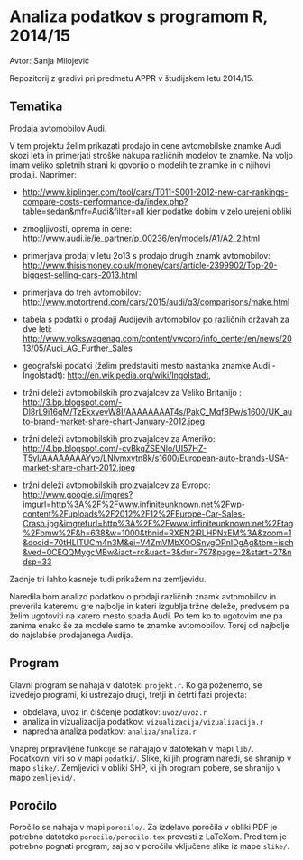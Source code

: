 # Analiza podatkov s programom R, 2014/15

Avtor: Sanja Milojević

Repozitorij z gradivi pri predmetu APPR v študijskem letu 2014/15.

## Tematika

Prodaja avtomobilov Audi.

V tem projektu želim prikazati prodajo in cene avtomobilske znamke Audi skozi leta in primerjati stroške nakupa različnih modelov te znamke.
Na voljo imam veliko spletnih strani ki govorijo o modelih te znamke in o njihovi prodaji.
Naprimer:

* http://www.kiplinger.com/tool/cars/T011-S001-2012-new-car-rankings-compare-costs-performance-da/index.php?table=sedan&mfr=Audi&filter=all kjer podatke dobim v zelo urejeni obliki

* zmogljivosti, oprema in cene: http://www.audi.ie/ie_partner/p_00236/en/models/A1/A2_2.html

* primerjava prodaj v letu 2o13 s prodajo drugih znamk avtomobilov: http://www.thisismoney.co.uk/money/cars/article-2399902/Top-20-biggest-selling-cars-2013.html

* primerjava do treh avtomobilov: http://www.motortrend.com/cars/2015/audi/q3/comparisons/make.html

* tabela s podatki o prodaji Audijevih avtomobilov po različnih državah za dve leti: http://www.volkswagenag.com/content/vwcorp/info_center/en/news/2013/05/Audi_AG_Further_Sales

* geografski podatki (želim predstaviti mesto nastanka znamke Audi - Ingolstadt): http://en.wikipedia.org/wiki/Ingolstadt, 

* tržni deleži avtomobilskih proizvajalcev za Veliko Britanijo : http://3.bp.blogspot.com/-Dl8rL9i16qM/TzEkxyevW8I/AAAAAAAAT4s/PakC_Mqf8Pw/s1600/UK_auto-brand-market-share-chart-January-2012.jpeg

* tržni deleži avtomobilskih proizvajalcev za Ameriko: http://4.bp.blogspot.com/-cvBkqZSENlo/UI57HZ-T5yI/AAAAAAAAYyo/LNlvmxytn8k/s1600/European-auto-brands-USA-market-share-chart-2012.jpeg

* tržni deleži avtomobilskih proizvajalcev za Evropo: http://www.google.si/imgres?imgurl=http%3A%2F%2Fwww.infiniteunknown.net%2Fwp-content%2Fuploads%2F2012%2F12%2FEurope-Car-Sales-Crash.jpg&imgrefurl=http%3A%2F%2Fwww.infiniteunknown.net%2Ftag%2Fbmw%2F&h=638&w=1000&tbnid=RXEN2iRLHPNxEM%3A&zoom=1&docid=70tHLITUCm4n3M&ei=V4ZmVMbXOOSnygOPnIDgAg&tbm=isch&ved=0CEQQMygcMBw&iact=rc&uact=3&dur=797&page=2&start=27&ndsp=33

Zadnje tri lahko kasneje tudi prikažem na zemljevidu.

Naredila bom analizo podatkov o prodaji različnih znamk avtomobilov in preverila kateremu gre najbolje in kateri izgublja tržne deleže, predvsem pa želim ugotoviti na katero mesto spada Audi. Po tem ko to ugotovim me pa zanima enako še za modele samo te znamke avtomobilov. Torej od najbolje do najslabše prodajanega Audija.

## Program

Glavni program se nahaja v datoteki `projekt.r`. Ko ga poženemo, se izvedejo
programi, ki ustrezajo drugi, tretji in četrti fazi projekta:

* obdelava, uvoz in čiščenje podatkov: `uvoz/uvoz.r`
* analiza in vizualizacija podatkov: `vizualizacija/vizualizacija.r`
* napredna analiza podatkov: `analiza/analiza.r`

Vnaprej pripravljene funkcije se nahajajo v datotekah v mapi `lib/`. Podatkovni
viri so v mapi `podatki/`. Slike, ki jih program naredi, se shranijo v mapo
`slike/`. Zemljevidi v obliki SHP, ki jih program pobere, se shranijo v mapo
`zemljevid/`.

## Poročilo

Poročilo se nahaja v mapi `porocilo/`. Za izdelavo poročila v obliki PDF je
potrebno datoteko `porocilo/porocilo.tex` prevesti z LaTeXom. Pred tem je
potrebno pognati program, saj so v poročilu vključene slike iz mape `slike/`.
